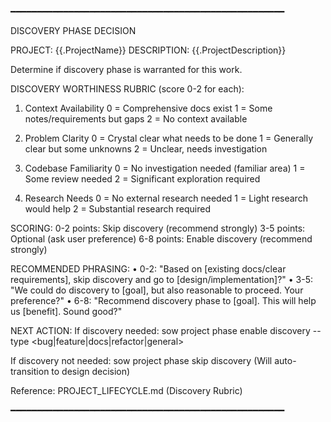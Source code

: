 ━━━━━━━━━━━━━━━━━━━━━━━━━━━━━━━━━━━━━━━━━━━━━━━━━━━━

DISCOVERY PHASE DECISION

PROJECT: {{.ProjectName}}
DESCRIPTION: {{.ProjectDescription}}

Determine if discovery phase is warranted for this work.

DISCOVERY WORTHINESS RUBRIC (score 0-2 for each):

  1. Context Availability
     0 = Comprehensive docs exist
     1 = Some notes/requirements but gaps
     2 = No context available

  2. Problem Clarity
     0 = Crystal clear what needs to be done
     1 = Generally clear but some unknowns
     2 = Unclear, needs investigation

  3. Codebase Familiarity
     0 = No investigation needed (familiar area)
     1 = Some review needed
     2 = Significant exploration required

  4. Research Needs
     0 = No external research needed
     1 = Light research would help
     2 = Substantial research required

SCORING:
  0-2 points: Skip discovery (recommend strongly)
  3-5 points: Optional (ask user preference)
  6-8 points: Enable discovery (recommend strongly)

RECOMMENDED PHRASING:
  • 0-2: "Based on [existing docs/clear requirements], skip discovery
         and go to [design/implementation]?"
  • 3-5: "We could do discovery to [goal], but also reasonable to
         proceed. Your preference?"
  • 6-8: "Recommend discovery phase to [goal]. This will help us
         [benefit]. Sound good?"

NEXT ACTION:
  If discovery needed:
    sow project phase enable discovery --type <bug|feature|docs|refactor|general>

  If discovery not needed:
    sow project phase skip discovery
    (Will auto-transition to design decision)

Reference: PROJECT_LIFECYCLE.md (Discovery Rubric)

━━━━━━━━━━━━━━━━━━━━━━━━━━━━━━━━━━━━━━━━━━━━━━━━━━━━
